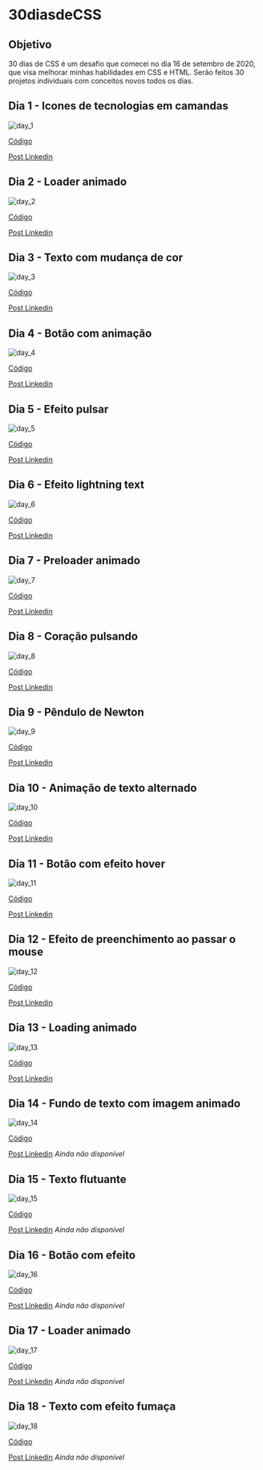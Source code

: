 # 30diasdeCSS

## Objetivo
30 dias de CSS é um desafio que comecei no dia 16 de setembro de 2020, que visa melhorar minhas habilidades em CSS e HTML. Serão feitos 30 projetos individuais com conceitos novos todos os dias.

## Dia 1 - Icones de tecnologias em camandas
![day_1](https://user-images.githubusercontent.com/45572994/93719798-4b2c1f80-fb5b-11ea-8e25-fb02ad95289a.gif)

[Código](https://github.com/leoamoedo10/30DaysOfCSS/tree/master/Desafios/Dia%201)

[Post Linkedin](https://www.linkedin.com/posts/leonardo-amoedo_30diasdecss-dia1-activity-6713518303077244928-b6DR)

## Dia 2 - Loader animado
![day_2](https://user-images.githubusercontent.com/45572994/93720001-b4606280-fb5c-11ea-93a1-a1bf900b4245.gif)

[Código](https://github.com/leoamoedo10/30DaysOfCSS/tree/master/Desafios/Dia%202)

[Post Linkedin](https://www.linkedin.com/posts/leonardo-amoedo_30diasdecss-dia2-activity-6714246382053556224-bATX)

## Dia 3 - Texto com mudança de cor 
![day_3](https://user-images.githubusercontent.com/45572994/94052539-773fde80-fdaf-11ea-9438-2dfe15d6c17d.gif)

[Código](https://github.com/leoamoedo10/30DaysOfCSS/tree/master/Desafios/Dia%203)

[Post Linkedin](https://www.linkedin.com/posts/leonardo-amoedo_30diasdecss-dia3-activity-6714605391226916864-dlnl)

## Dia 4 - Botão com animação
![day_4](https://user-images.githubusercontent.com/45572994/93919570-3f1f9980-fce4-11ea-9017-99c949204cd8.gif)

[Código](https://github.com/leoamoedo10/30DaysOfCSS/tree/master/Desafios/Dia%204)

[Post Linkedin](https://www.linkedin.com/posts/leonardo-amoedo_30diasdecss-dia4-activity-6714966764809146368-dtAX)

## Dia 5 - Efeito pulsar
![day_5](https://user-images.githubusercontent.com/45572994/93919806-9887c880-fce4-11ea-9e6c-a547baf3e0f3.gif)

[Código](https://github.com/leoamoedo10/30DaysOfCSS/tree/master/Desafios/Dia%205)

[Post Linkedin](https://www.linkedin.com/posts/leonardo-amoedo_30diasdecss-dia5-activity-6715322927937556480-SWd9)

## Dia 6 - Efeito lightning text
![day_6](https://user-images.githubusercontent.com/45572994/93920120-1f3ca580-fce5-11ea-8b6d-c546c8935af6.gif)

[Código](https://github.com/leoamoedo10/30DaysOfCSS/tree/master/Desafios/Dia%206)

[Post Linkedin](https://www.linkedin.com/posts/leonardo-amoedo_30diasdecss-dia6-activity-6716409298613768192-YzxI)

## Dia 7 - Preloader animado
![day_7](https://user-images.githubusercontent.com/45572994/94051026-60988800-fdad-11ea-85fb-0cc49d809be7.gif)

[Código](https://github.com/leoamoedo10/30DaysOfCSS/tree/master/Desafios/Dia%207)

[Post Linkedin](https://www.linkedin.com/posts/leonardo-amoedo_30diasdecss-dia7-activity-6716778653440602112-Tp5Z)

## Dia 8 - Coração pulsando
![day_8](https://user-images.githubusercontent.com/45572994/94184865-ecc4b100-fe7a-11ea-9947-7acb1d15cd0e.gif)

[Código](https://github.com/leoamoedo10/30DaysOfCSS/tree/master/Desafios/Dia%208)

[Post Linkedin](https://www.linkedin.com/posts/leonardo-amoedo_30diasdecss-dia8-activity-6717145939288592385-MpmG)

## Dia 9 - Pêndulo de Newton
![day_9](https://user-images.githubusercontent.com/45572994/94300305-2b23a400-ff3f-11ea-855b-2309394ffc0d.gif)

[Código](https://github.com/leoamoedo10/30DaysOfCSS/tree/master/Desafios/Dia%209)

[Post Linkedin](https://www.linkedin.com/posts/leonardo-amoedo_30diasdecss-dia9-activity-6717791864084295680-TaH3)

## Dia 10 - Animação de texto alternado
![day_10](https://user-images.githubusercontent.com/45572994/94468431-c795b280-019a-11eb-9a35-c471555dbd4f.gif)

[Código](https://github.com/leoamoedo10/30DaysOfCSS/tree/master/Desafios/Dia%2010)

[Post Linkedin](https://www.linkedin.com/posts/leonardo-amoedo_30diasdecss-activity-6718217334781173760-cokQ)

## Dia 11 - Botão com efeito hover
![day_11](https://user-images.githubusercontent.com/45572994/94600988-2c1f4300-0269-11eb-9de5-f8f23f16d13a.gif)

[Código](https://github.com/leoamoedo10/30DaysOfCSS/tree/master/Desafios/Dia%2011)

[Post Linkedin](https://www.linkedin.com/posts/leonardo-amoedo_30diasdecss-dia11-activity-6718585398508965888-S9pL)

## Dia 12 - Efeito de preenchimento ao passar o mouse
![day_12](https://user-images.githubusercontent.com/45572994/94726020-0a8a8e00-0333-11eb-972f-f4f4daf91ace.gif)

[Código](https://github.com/leoamoedo10/30DaysOfCSS/tree/master/Desafios/Dia%2012)

[Post Linkedin](https://www.linkedin.com/posts/leonardo-amoedo_30diasdecss-dia12-activity-6718924937144352768-r5BS)

## Dia 13 - Loading animado
![day_13](https://user-images.githubusercontent.com/45572994/94929443-7f78d780-049b-11eb-9b64-bc55eba3ac05.gif)

[Código](https://github.com/leoamoedo10/30DaysOfCSS/tree/master/Desafios/Dia%2013)

[Post Linkedin](https://www.linkedin.com/posts/leonardo-amoedo_30diasdecss-dia13-activity-6719291768560480256-z_36)

## Dia 14 - Fundo de texto com imagem animado
![day_14](https://user-images.githubusercontent.com/45572994/94998399-ebd10500-0587-11eb-8bd4-9e37d777e961.gif)

[Código](https://github.com/leoamoedo10/30DaysOfCSS/tree/master/Desafios/Dia%2014)

[Post Linkedin]() *Ainda não disponível*

## Dia 15 - Texto flutuante
![day_15](https://user-images.githubusercontent.com/45572994/95023573-3455f480-0654-11eb-8b60-218b4fb3a9ed.gif)

[Código](https://github.com/leoamoedo10/30DaysOfCSS/tree/master/Desafios/Dia%2015)

[Post Linkedin]() *Ainda não disponível*

## Dia 16 - Botão com efeito
![day_16](https://user-images.githubusercontent.com/45572994/95107988-05518880-0711-11eb-9527-a1fab51aba20.gif)

[Código](https://github.com/leoamoedo10/30DaysOfCSS/tree/master/Desafios/Dia%2016)

[Post Linkedin]() *Ainda não disponível*

## Dia 17 - Loader animado
![day_17](https://user-images.githubusercontent.com/45572994/95235826-76aa3d80-07dc-11eb-86c4-07b03a13a653.gif)

[Código](https://github.com/leoamoedo10/30DaysOfCSS/tree/master/Desafios/Dia%2017)

[Post Linkedin]() *Ainda não disponível*

## Dia 18 - Texto com efeito fumaça
![day_18](https://user-images.githubusercontent.com/45572994/95371465-9dd23f00-08b0-11eb-81d6-511642f95e74.gif)

[Código]()

[Post Linkedin]() *Ainda não disponível*